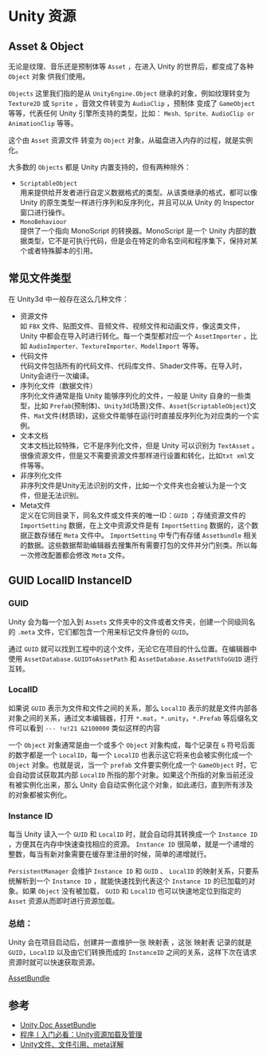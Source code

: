 # Unity 资源

## Asset & Object
无论是纹理、音乐还是预制体等 `Asset` ，在进入 Unity 的世界后，都变成了各种 `Object` 对象 供我们使用。

`Objects` 这里我们指的是从 `UnityEngine.Object` 继承的对象，例如纹理转变为 `Texture2D` 或 `Sprite` ，音效文件转变为 `AudioClip` ，预制体 变成了 `GameObject` 等等，代表任何 Unity 引擎所支持的类型，比如： `Mesh、Sprite、AudioClip or AnimationClip` 等等。

这个由 `Asset` 资源文件 转变为 `Object` 对象，从磁盘进入内存的过程，就是实例化。


大多数的 `Objects` 都是 Unity 内置支持的，但有两种除外：

* `ScriptableObject`  
  用来提供给开发者进行自定义数据格式的类型。从该类继承的格式，都可以像 Unity 的原生类型一样进行序列和反序列化，并且可以从 Unity 的 Inspector 窗口进行操作。
* `MonoBehaviour`  
  提供了一个指向 MonoScript 的转换器。MonoScript 是一个 Unity 内部的数据类型，它不是可执行代码，但是会在特定的命名空间和程序集下，保持对某个或者特殊脚本的引用。

## 常见文件类型
在 Unity3d 中一般存在这么几种文件：

* 资源文件  
  如 `FBX` 文件、贴图文件、音频文件、视频文件和动画文件，像这类文件，Unity 中都会在导入时进行转化。每一个类型都对应一个 `AssetImporter` ，比如 `AudioImporter、TextureImporter、ModelImport` 等等。
* 代码文件  
  代码文件包括所有的代码文件、代码库文件、Shader文件等。在导入时，Unity会进行一次编译。
* 序列化文件（数据文件）  
  序列化文件通常是指 Unity 能够序列化的文件，一般是 Unity 自身的一些类型，比如 `Prefab`(预制体)、`Unity3d`(场景)文件、`Asset`(`ScriptableObject`)文件、`Mat`文件(材质球)，这些文件能够在运行时直接反序列化为对应类的一个实例。
* 文本文档  
  文本文档比较特殊，它不是序列化文件，但是 Unity 可以识别为 `TextAsset` 。很像资源文件，但是又不需要资源文件那样进行设置和转化，比如`txt xml`文件等等。
* 非序列化文件  
  非序列文件是Unity无法识别的文件，比如一个文件夹也会被认为是一个文件，但是无法识别。
* Meta文件  
  定义在它同目录下，同名文件或文件夹的唯一ID：`GUID` ；存储资源文件的 `ImportSetting` 数据，在上文中资源文件是有 `ImportSetting` 数据的，这个数据正数存储在 `Meta` 文件中。 `ImportSetting` 中专门有存储 `Assetbundle` 相关的数据。这些数据帮助编辑器去搜集所有需要打包的文件并分门别类。所以每一次修改配置都会修改 `Meta` 文件。



## GUID LocalID InstanceID

### GUID
Unity 会为每一个加入到 `Assets` 文件夹中的文件或者文件夹，创建一个同级同名的 `.meta` 文件，它们都包含一个用来标记文件身份的 `GUID`。

通过 `GUID` 就可以找到工程中的这个文件，无论它在项目的什么位置。在编辑器中使用 `AssetDatabase.GUIDToAssetPath` 和 `AssetDatabase.AssetPathToGUID` 进行互转。

### LocalID
如果说 `GUID` 表示为文件和文件之间的关系，那么 `LocalID` 表示的就是文件内部各对象之间的关系，通过文本编辑器，打开 `*.mat`，`*.unity`，`*.Prefab` 等后缀名文件可以看到 `--- !u!21 &2100000` 类似这样的内容

一个 `Object` 对象通常是由一个或多个 `Object` 对象构成，每个记录在 `&` 符号后面的数字都是一个 `LocalID`，每一个 `LocalID` 也表示这它将来也会被实例化成一个 `Object` 对象。也就是说，当一个 `prefab` 文件要实例化成一个 `GameObject` 时，它会自动尝试获取其内部 `LocalID` 所指的那个对象。如果这个所指的对象当前还没有被实例化出来，那么 Unity 会自动实例化这个对象，如此递归，直到所有涉及的对象都被实例化。


### Instance ID

每当 Unity 读入一个 `GUID` 和 `LocalID` 时，就会自动将其转换成一个 `Instance ID` ，方便其在内存中快速查找相应的资源。 `Instance ID` 很简单，就是一个递增的整数，每当有新对象需要在缓存里注册的时候，简单的递增就行。

`PersistentManager` 会维护 `Instance ID` 和 `GUID` 、 `LocalID` 的映射关系，只要系统解析到一个 `Instance ID` ，就能快速找到代表这个 `Instance ID` 的已加载的对象。如果 `Object` 没有被加载， `GUID` 和 `LocalID` 也可以快速地定位到指定的 `Asset` 资源从而即时进行资源加载。

### 总结：

Unity 会在项目启动后，创建并一直维护一张 映射表 ，这张 映射表 记录的就是 `GUID`，`LocalID` 以及由它们转换而成的 `InstanceID` 之间的关系，这样下次在请求资源时就可以快速获取资源。

[AssetBundle](./Unity%20AssetBundle.md)

## 参考
* [Unity Doc AssetBundle](https://docs.unity3d.com/cn/current/Manual/AssetBundlesIntro.html)
* [程序丨入门必看：Unity资源加载及管理](https://mp.weixin.qq.com/s/0XFQt8LmqoTxxst_kKDMjw)
* [Unity文件、文件引用、meta详解](https://www.cnblogs.com/CodeGize/p/8697227.html)